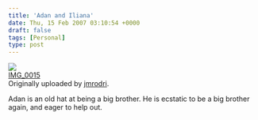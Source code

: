 ```yaml
---
title: 'Adan and Iliana'
date: Thu, 15 Feb 2007 03:10:54 +0000
draft: false
tags: [Personal]
type: post
---
```


[![](http://farm1.static.flickr.com/169/390755519_e2e7082764_m.jpg)](http://www.flickr.com/photos/jmrodri/390755519/ "photo sharing")  
[IMG\_0015](http://www.flickr.com/photos/jmrodri/390755519/)  
Originally uploaded by [jmrodri](http://www.flickr.com/people/jmrodri/).

Adan is an old hat at being a big brother. He is ecstatic to be a big brother again, and eager to help out.